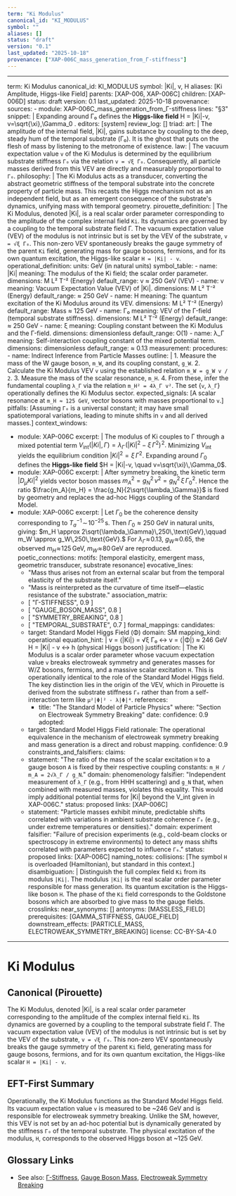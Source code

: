 ```yaml
---
term: "Ki Modulus"
canonical_id: "KI_MODULUS"
symbol: ""
aliases: []
status: "draft"
version: "0.1"
last_updated: "2025-10-18"
provenance: ["XAP-006C_mass_generation_from_Γ-stiffness"]
---
```


---
term: Ki Modulus
canonical_id: KI_MODULUS
symbol: |Ki|, v, H
aliases: [Ki Amplitude, Higgs-like Field]
parents: [XAP-006, XAP-006C]
children: [XAP-006D]
status: draft
version: 0.1
last_updated: 2025-10-18
provenance:
  sources:
    - module: XAP-006C_mass_generation_from_Γ-stiffness
      lines: "§3"
      snippet: |
        Expanding around Γ₀ defines the **Higgs-like field**
        H = |Ki|-v,
        v=\sqrt{\xi}\,\Gamma_0 .
  editors: [system]
  review_log: []
triad:
  art: |
    The amplitude of the internal field, |Ki|, gains substance by coupling to the deep, steady hum of the temporal substrate (Γ₀). It is the ghost that puts on the flesh of mass by listening to the metronome of existence.
  law: |
    The vacuum expectation value `v` of the Ki Modulus is determined by the equilibrium substrate stiffness `Γ₀` via the relation `v = √ξ Γ₀`. Consequently, all particle masses derived from this VEV are directly and measurably proportional to `Γ₀`.
  philosophy: |
    The Ki Modulus acts as a transducer, converting the abstract geometric stiffness of the temporal substrate into the concrete property of particle mass. This recasts the Higgs mechanism not as an independent field, but as an emergent consequence of the substrate's dynamics, unifying mass with temporal geometry.
pirouette_definition: |
  The Ki Modulus, denoted |Ki|, is a real scalar order parameter corresponding to the amplitude of the complex internal field `Ki`. Its dynamics are governed by a coupling to the temporal substrate field Γ. The vacuum expectation value (VEV) of the modulus is not intrinsic but is set by the VEV of the substrate, `v = √ξ Γ₀`. This non-zero VEV spontaneously breaks the gauge symmetry of the parent `Ki` field, generating mass for gauge bosons, fermions, and for its own quantum excitation, the Higgs-like scalar `H = |Ki| - v`.
operational_definition:
  units: GeV (in natural units)
  symbol_table:
    - name: |Ki|
      meaning: The modulus of the Ki field; the scalar order parameter.
      dimensions: M L² T⁻² (Energy)
      default_range: v ≈ 250 GeV (VEV)
    - name: v
      meaning: Vacuum Expectation Value (VEV) of |Ki|.
      dimensions: M L² T⁻² (Energy)
      default_range: ≈ 250 GeV
    - name: H
      meaning: The quantum excitation of the Ki Modulus around its VEV.
      dimensions: M L² T⁻² (Energy)
      default_range: Mass ≈ 125 GeV
    - name: Γ₀
      meaning: VEV of the Γ-field (temporal substrate stiffness).
      dimensions: M L² T⁻² (Energy)
      default_range: ≈ 250 GeV
    - name: ξ
      meaning: Coupling constant between the Ki Modulus and the Γ-field.
      dimensions: dimensionless
      default_range: O(1)
    - name: λ_Γ
      meaning: Self-interaction coupling constant of the mixed potential term.
      dimensions: dimensionless
      default_range: ≈ 0.13
  measurement:
    procedures:
      - name: Indirect Inference from Particle Masses
        outline: |
          1. Measure the mass of the W gauge boson, `m_W`, and its coupling constant, `g_W`.
          2. Calculate the Ki Modulus VEV `v` using the established relation `m_W = g_W v / 2`.
          3. Measure the mass of the scalar resonance, `m_H`.
          4. From these, infer the fundamental coupling `λ_Γ` via the relation `m_H² = 4λ_Γ v²`. The set {`v`, `λ_Γ`} operationally defines the Ki Modulus sector.
        expected_signals: [A scalar resonance at `m_H ≈ 125 GeV`, vector bosons with masses proportional to `v`.]
        pitfalls: [Assuming `Γ₀` is a universal constant; it may have small spatiotemporal variations, leading to minute shifts in `v` and all derived masses.]
context_windows:
  - module: XAP-006C
    excerpt: |
      The modulus of Ki couples to Γ through a mixed potential term
      $V_{\text{int}}(|Ki|,\Gamma) =\lambda_\Gamma\!\left(|Ki|^2-\xi\,\Gamma^2\right)^{\!2}.$
      Minimizing $V_{\text{int}}$ yields the equilibrium condition $|Ki|^2=\xi\,\Gamma^2$.
      Expanding around $\Gamma_0$ defines the **Higgs-like field**
      $H = |Ki|-v, \quad v=\sqrt{\xi}\,\Gamma_0$.
  - module: XAP-006C
    excerpt: |
      After symmetry breaking, the kinetic term $|D_\mu Ki|^2$ yields vector boson masses
      $m_A^2 = g_N^2\,v^2 = g_N^2\,\xi\,\Gamma_0^2$.
      Hence the ratio $\frac{m_A}{m_H} = \frac{g_N}{2\sqrt{\lambda_\Gamma}}$ is fixed by geometry and replaces the ad-hoc Higgs coupling of the Standard Model.
  - module: XAP-006C
    excerpt: |
      Let $\Gamma_0$ be the coherence density corresponding to $T_a^{-1}\!\sim\!10^{-25}\,$s. Then $\Gamma_0\approx 250$ GeV in natural units, giving:
      $m_H \approx 2\sqrt{\lambda_\Gamma}\,250\,\text{GeV},\qquad m_W \approx g_W\,250\,\text{GeV}.$
      For $\lambda_\Gamma\!\approx\!0.13$, $g_W\!\approx\!0.65$, the observed $m_H\!\approx\!125\,\text{GeV},\; m_W\!\approx\!80\,\text{GeV}$ are reproduced.
poetic_connections:
  motifs: [temporal elasticity, emergent mass, geometric transducer, substrate resonance]
  evocative_lines:
    - "Mass thus arises not from an external scalar but from the temporal elasticity of the substrate itself."
    - "Mass is reinterpreted as the curvature of time itself—elastic resistance of the substrate."
  association_matrix:
    - [ "Γ-STIFFNESS", 0.9 ]
    - [ "GAUGE_BOSON_MASS", 0.8 ]
    - [ "SYMMETRY_BREAKING", 0.8 ]
    - [ "TEMPORAL_SUBSTRATE", 0.7 ]
formal_mappings:
  candidates:
    - target: Standard Model Higgs Field (Φ)
      domain: SM
      mapping_kind: operational
      equation_hint: |
        v = ⟨|Ki|⟩ = √ξ Γ₀  ↔  v = ⟨|Φ|⟩ ≈ 246 GeV
        H = |Ki| - v  ↔  h (physical Higgs boson)
      justification: |
        The Ki Modulus is a scalar order parameter whose vacuum expectation value `v` breaks electroweak symmetry and generates masses for W/Z bosons, fermions, and a massive scalar excitation `H`. This is operationally identical to the role of the Standard Model Higgs field. The key distinction lies in the origin of the VEV, which in Pirouette is derived from the substrate stiffness `Γ₀` rather than from a self-interaction term like `μ²|Φ|² - λ|Φ|⁴`.
      references:
        - title: "The Standard Model of Particle Physics"
          where: "Section on Electroweak Symmetry Breaking"
          date: 
      confidence: 0.9
  adopted:
    - target: Standard Model Higgs Field
      rationale: The operational equivalence in the mechanism of electroweak symmetry breaking and mass generation is a direct and robust mapping.
      confidence: 0.9
constraints_and_falsifiers:
  claims:
    - statement: "The ratio of the mass of the scalar excitation `H` to a gauge boson `A` is fixed by their respective coupling constants: `m_H / m_A = 2√λ_Γ / g_N`."
      domain: phenomenology
      falsifier: "Independent measurement of `λ_Γ` (e.g., from HHH scattering) and `g_N` that, when combined with measured masses, violates this equality. This would imply additional potential terms for |Ki| beyond the V_int given in XAP-006C."
      status: proposed
      links: [XAP-006C]
    - statement: "Particle masses exhibit minute, predictable shifts correlated with variations in ambient substrate coherence `Γ₀` (e.g., under extreme temperatures or densities)."
      domain: experiment
      falsifier: "Failure of precision experiments (e.g., cold-beam clocks or spectroscopy in extreme environments) to detect any mass shifts correlated with parameters expected to influence `Γ₀`."
      status: proposed
      links: [XAP-006C]
naming_notes:
  collisions: [The symbol `H` is overloaded (Hamiltonian), but standard in this context.]
  disambiguation: |
    Distinguish the full complex field `Ki` from its modulus `|Ki|`. The modulus `|Ki|` is the real scalar order parameter responsible for mass generation. Its quantum excitation is the Higgs-like boson `H`. The phase of the `Ki` field corresponds to the Goldstone bosons which are absorbed to give mass to the gauge fields.
crosslinks:
  near_synonyms: []
  antonyms: [MASSLESS_FIELD]
  prerequisites: [GAMMA_STIFFNESS, GAUGE_FIELD]
  downstream_effects: [PARTICLE_MASS, ELECTROWEAK_SYMMETRY_BREAKING]
license: CC-BY-SA-4.0
---

# Ki Modulus

## Canonical (Pirouette)
The Ki Modulus, denoted |Ki|, is a real scalar order parameter corresponding to the amplitude of the complex internal field `Ki`. Its dynamics are governed by a coupling to the temporal substrate field Γ. The vacuum expectation value (VEV) of the modulus is not intrinsic but is set by the VEV of the substrate, `v = √ξ Γ₀`. This non-zero VEV spontaneously breaks the gauge symmetry of the parent `Ki` field, generating mass for gauge bosons, fermions, and for its own quantum excitation, the Higgs-like scalar `H = |Ki| - v`.

## EFT-First Summary
Operationally, the Ki Modulus functions as the Standard Model Higgs field. Its vacuum expectation value `v` is measured to be ~246 GeV and is responsible for electroweak symmetry breaking. Unlike the SM, however, this VEV is not set by an ad-hoc potential but is dynamically generated by the stiffness `Γ₀` of the temporal substrate. The physical excitation of the modulus, `H`, corresponds to the observed Higgs boson at ~125 GeV.

## Glossary Links
- See also: [Γ-Stiffness](...), [Gauge Boson Mass](...), [Electroweak Symmetry Breaking](...)